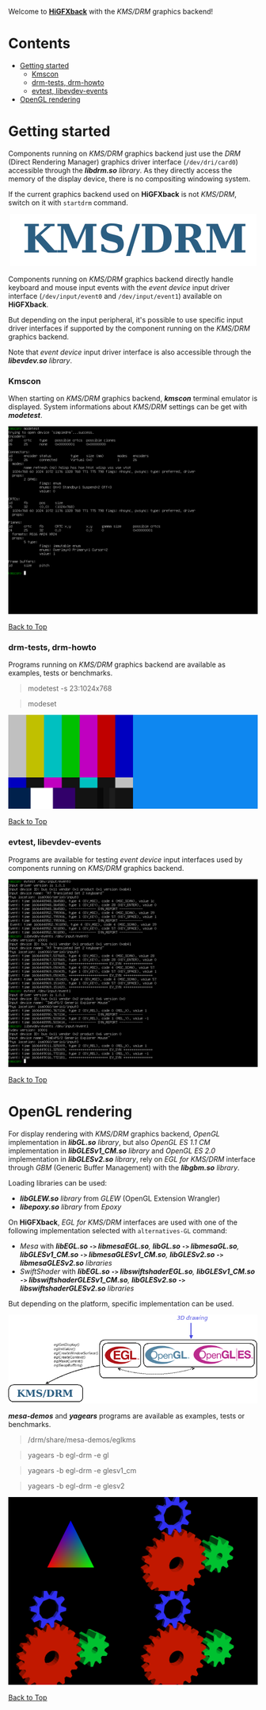 Welcome to [**HiGFXback**](README.md) with the _KMS/DRM_ graphics backend!

<a name="contents">

# Contents

* [Getting started](#getting-started)
  * [Kmscon](#kmscon)
  * [drm-tests, drm-howto](#drm-tests-drm-howto)
  * [evtest, libevdev-events](#evtest-libevdev-events)
* [OpenGL rendering](#opengl-rendering)

<a name="getting-started">

# Getting started

Components running on _KMS/DRM_ graphics backend just use the _DRM_ (Direct Rendering Manager) graphics driver interface (`/dev/dri/card0`) accessible through the _**libdrm.so** library_. As they directly access the memory of the display device, there is no compositing windowing system.

If the current graphics backend used on **HiGFXback** is not _KMS/DRM_, switch on it with `startdrm` command.

<p align="center"><img src="drm.png"></p>

Components running on _KMS/DRM_ graphics backend directly handle keyboard and mouse input events with the _event device_ input driver interface (`/dev/input/event0` and `/dev/input/event1`) available on **HiGFXback**.

But depending on the input peripheral, it's possible to use specific input driver interfaces if supported by the component running on the _KMS/DRM_ graphics backend.

Note that _event device_ input driver interface is also accessible through the _**libevdev.so** library_.

<a name="kmscon">

### Kmscon

When starting on _KMS/DRM_ graphics backend, _**kmscon**_ terminal emulator is displayed.
System informations about _KMS/DRM_ settings can be get with _**modetest**_.

![](kmscon.png)

[Back to Top](#contents)

<a name="drm-tests-drm-howto">

### drm-tests, drm-howto

Programs running on _KMS/DRM_ graphics backend are available as examples, tests or benchmarks.

> modetest -s 23:1024x768

> modeset

![](drm-tests-drm-howto.png)

[Back to Top](#contents)

<a name="evtest-libevdev-events">

### evtest, libevdev-events

Programs are available for testing _event device_ input interfaces used by components running on _KMS/DRM_ graphics backend.

![](evtest-libevdev-events.png)

[Back to Top](#contents)

<a name="opengl-rendering">

# OpenGL rendering

For display rendering with _KMS/DRM_ graphics backend, _OpenGL_ implementation in _**libGL.so** library_, but also _OpenGL ES 1.1 CM_ implementation in _**libGLESv1_CM.so** library_ and _OpenGL ES 2.0_ implementation in _**libGLESv2.so** library_, rely on _EGL for KMS/DRM_ interface through _GBM_ (Generic Buffer Management) with the _**libgbm.so** library_.

Loading libraries can be used:
  * _**libGLEW.so** library_ from _GLEW_ (OpenGL Extension Wrangler)
  * _**libepoxy.so** library_ from _Epoxy_

On **HiGFXback**, _EGL for KMS/DRM_ interfaces are used with one of the following implementation selected with `alternatives-GL` command:
  * _Mesa_ with _**libEGL.so `->` libmesaEGL.so**, **libGL.so `->` libmesaGL.so**, **libGLESv1_CM.so `->` libmesaGLESv1_CM.so**, **libGLESv2.so `->` libmesaGLESv2.so** libraries_
  * _SwiftShader_ with _**libEGL.so `->` libswiftshaderEGL.so**, **libGLESv1_CM.so `->` libswiftshaderGLESv1_CM.so**, **libGLESv2.so `->` libswiftshaderGLESv2.so** libraries_

But depending on the platform, specific implementation can be used.

<p align="center"><img src="drm-egl.png"></p>

_**mesa-demos**_ and _**yagears**_ programs are available as examples, tests or benchmarks.

> /drm/share/mesa-demos/eglkms

> yagears -b egl-drm -e gl

> yagears -b egl-drm -e glesv1_cm

> yagears -b egl-drm -e glesv2

![](egl-kms-drm.png)

[Back to Top](#contents)
